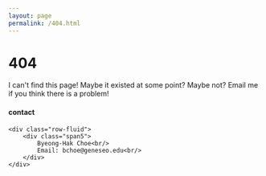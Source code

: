 ```yaml
---
layout: page
permalink: /404.html
---
```


# 404

I can't find this page! Maybe it existed at some point? Maybe not? Email me if you think there is a problem!

<div class="container">
<h4><a name="contact"></a>contact</h4>

    <div class="row-fluid">
        <div class="span5">
            Byeong-Hak Choe<br/>
            Email: bchoe@geneseo.edu<br/>
        </div>
    </div>
</div>
